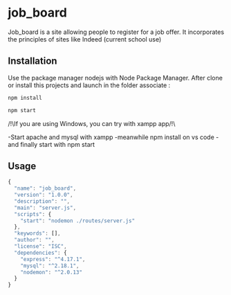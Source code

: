 # job_board
Job_board is a site allowing people to register for a job offer.
It incorporates the principles of sites like Indeed (current school use)

## Installation

Use the package manager nodejs with Node Package Manager.
After clone or install this projects and launch in the folder associate :

```bash
npm install
```

```bash
npm start
```

/!\If you are using Windows, you can try with xampp app/!\

-Start apache and mysql with xampp
-meanwhile npm install on vs code
-and finally start with npm start

## Usage

```javascript
{
  "name": "job_board",
  "version": "1.0.0",
  "description": "",
  "main": "server.js",
  "scripts": {
    "start": "nodemon ./routes/server.js"
  },
  "keywords": [],
  "author": "",
  "license": "ISC",
  "dependencies": {
    "express": "^4.17.1",
    "mysql": "^2.18.1",
    "nodemon": "^2.0.13"
  }
}
```
